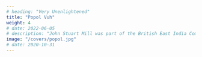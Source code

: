 ```yaml
---
# heading: "Very Unenlightened"
title: "Popol Vuh"
weight: 4
# date: 2022-06-05
# description: "John Stuart Mill was part of the British East India Company who advocated free trade"
image: "/covers/popol.jpg"
# date: 2020-10-31
---
```


